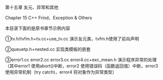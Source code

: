 第十五章  友元、异常和其他

Chapter 15 C++ Frind、Exception & Others

本目录下面的是原书章节示例内容

①tv.h/tvfm.h+tv.cc+use_tv.cc 演示友元类，tvfm.h使用了前向声明

②queuetp.h+nested.cc 实现类模板的嵌套

③error1.cc error2.cc error3.cc error4.cc+exc_mean.h 演示程序异常的处理
（其中error1 使用abort()中断，error2 使用错误码（函数返回值）中断，error3 使用异常机制（try catch)，error4 将对象作为异常类型）
